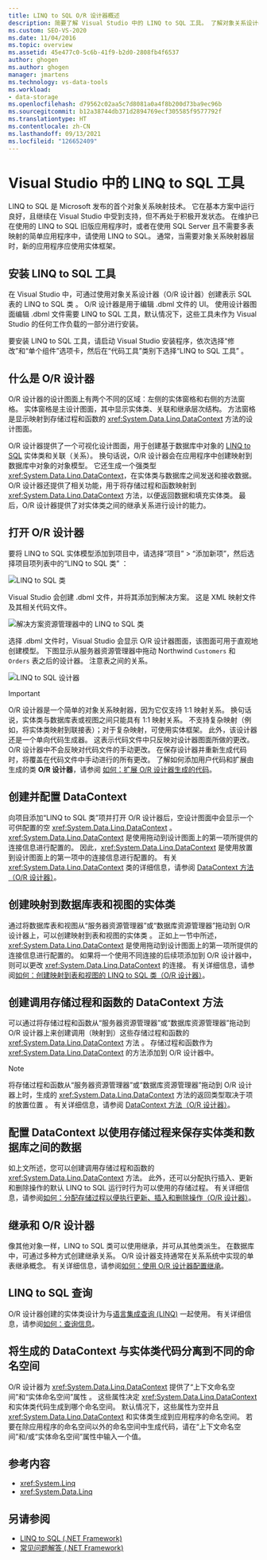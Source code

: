 ```yaml
---
title: LINQ to SQL O/R 设计器概述
description: 简要了解 Visual Studio 中的 LINQ to SQL 工具。 了解对象关系设计器（O/R 设计器）。
ms.custom: SEO-VS-2020
ms.date: 11/04/2016
ms.topic: overview
ms.assetid: 45e477c0-5c6b-41f9-b2d0-2808fb4f6537
author: ghogen
ms.author: ghogen
manager: jmartens
ms.technology: vs-data-tools
ms.workload:
- data-storage
ms.openlocfilehash: d79562c02aa5c7d8081a0a4f8b200d73ba9ec96b
ms.sourcegitcommit: b12a38744db371d2894769ecf305585f9577792f
ms.translationtype: HT
ms.contentlocale: zh-CN
ms.lasthandoff: 09/13/2021
ms.locfileid: "126652409"
---
```

# <a name="linq-to-sql-tools-in-visual-studio"></a>Visual Studio 中的 LINQ to SQL 工具

LINQ to SQL 是 Microsoft 发布的首个对象关系映射技术。 它在基本方案中运行良好，且继续在 Visual Studio 中受到支持，但不再处于积极开发状态。 在维护已在使用的 LINQ to SQL 旧版应用程序时，或者在使用 SQL Server 且不需要多表映射的简单应用程序中，请使用 LINQ to SQL。 通常，当需要对象关系映射器层时，新的应用程序应使用实体框架。

## <a name="install-the-linq-to-sql-tools"></a>安装 LINQ to SQL 工具

在 Visual Studio 中，可通过使用对象关系设计器（O/R 设计器）创建表示 SQL 表的 LINQ to SQL 类 。 O/R 设计器是用于编辑 .dbml 文件的 UI。 使用设计器图面编辑 .dbml 文件需要 LINQ to SQL 工具，默认情况下，这些工具未作为 Visual Studio 的任何工作负载的一部分进行安装。

要安装 LINQ to SQL 工具，请启动 Visual Studio 安装程序，依次选择“修改”和“单个组件”选项卡，然后在“代码工具”类别下选择“LINQ to SQL 工具”   。

## <a name="what-is-the-or-designer"></a>什么是 O/R 设计器

O/R 设计器的设计图面上有两个不同的区域：左侧的实体窗格和右侧的方法窗格。 实体窗格是主设计图面，其中显示实体类、关联和继承层次结构。 方法窗格是显示映射到存储过程和函数的 <xref:System.Data.Linq.DataContext> 方法的设计图面。

O/R 设计器提供了一个可视化设计图面，用于创建基于数据库中对象的 [LINQ to SQL](/dotnet/framework/data/adonet/sql/linq/index) 实体类和关联（关系）。 换句话说，O/R 设计器会在应用程序中创建映射到数据库中对象的对象模型。 它还生成一个强类型 <xref:System.Data.Linq.DataContext>，在实体类与数据库之间发送和接收数据。 O/R 设计器还提供了相关功能，用于将存储过程和函数映射到 <xref:System.Data.Linq.DataContext> 方法，以便返回数据和填充实体类。 最后，O/R 设计器提供了对实体类之间的继承关系进行设计的能力。

## <a name="open-the-or-designer"></a>打开 O/R 设计器

要将 LINQ to SQL 实体模型添加到项目中，请选择“项目” > “添加新项”，然后选择项目项列表中的“LINQ to SQL 类”  ：

![LINQ to SQL 类](../data-tools/media/raddata-linq-to-sql-classes.png)

Visual Studio 会创建 .dbml 文件，并将其添加到解决方案。 这是 XML 映射文件及其相关代码文件。

![解决方案资源管理器中的 LINQ to SQL 类](../data-tools/media/raddata-linq-to-sql-classes-in-solution-explorer.png)

选择 .dbml 文件时，Visual Studio 会显示 O/R 设计器图面，该图面可用于直观地创建模型。 下图显示从服务器资源管理器中拖动 Northwind `Customers` 和 `Orders` 表之后的设计器。 注意表之间的关系。

![LINQ to SQL 设计器](../data-tools/media/raddata-linq-to-sql-designer.png)

> [!IMPORTANT]
> O/R 设计器是一个简单的对象关系映射器，因为它仅支持 1:1 映射关系。 换句话说，实体类与数据库表或视图之间只能具有 1:1 映射关系。 不支持复杂映射（例如，将实体类映射到联接表）；对于复杂映射，可使用实体框架。 此外，该设计器还是一个单向代码生成器。 这表示代码文件中只反映对设计器图面所做的更改。 O/R 设计器中不会反映对代码文件的手动更改。 在保存设计器并重新生成代码时，将覆盖在代码文件中手动进行的所有更改。 了解如何添加用户代码和扩展由生成的类 **O/R 设计器**，请参阅 [如何：扩展 O/R 设计器生成的代码](../data-tools/how-to-extend-code-generated-by-the-o-r-designer.md)。

## <a name="create-and-configure-the-datacontext"></a>创建并配置 DataContext

向项目添加“LINQ to SQL 类”项并打开 O/R 设计器后，空设计图面中会显示一个可供配置的空 <xref:System.Data.Linq.DataContext> 。 <xref:System.Data.Linq.DataContext> 是使用拖动到设计图面上的第一项所提供的连接信息进行配置的。 因此，<xref:System.Data.Linq.DataContext> 是使用放置到设计图面上的第一项中的连接信息进行配置的。 有关 <xref:System.Data.Linq.DataContext> 类的详细信息，请参阅 [DataContext 方法（O/R 设计器）](../data-tools/datacontext-methods-o-r-designer.md)。

## <a name="create-entity-classes-that-map-to-database-tables-and-views"></a>创建映射到数据库表和视图的实体类

通过将数据库表和视图从“服务器资源管理器”或“数据库资源管理器”拖动到 O/R 设计器上，可以创建映射到表和视图的实体类  。 正如上一节中所述，<xref:System.Data.Linq.DataContext> 是使用拖动到设计图面上的第一项所提供的连接信息进行配置的。 如果将一个使用不同连接的后续项添加到 O/R 设计器中，则可以更改 <xref:System.Data.Linq.DataContext> 的连接。 有关详细信息，请参阅[如何：创建映射到表和视图的 LINQ to SQL 类（O/R 设计器）](../data-tools/how-to-create-linq-to-sql-classes-mapped-to-tables-and-views-o-r-designer.md)。

## <a name="create-datacontext-methods-that-call-stored-procedures-and-functions"></a>创建调用存储过程和函数的 DataContext 方法

可以通过将存储过程和函数从“服务器资源管理器”或“数据库资源管理器”拖动到 O/R 设计器上来创建调用（映射到）这些存储过程和函数的 <xref:System.Data.Linq.DataContext> 方法  。 存储过程和函数作为 <xref:System.Data.Linq.DataContext> 的方法添加到 O/R 设计器中。

> [!NOTE]
> 将存储过程和函数从“服务器资源管理器”或“数据库资源管理器”拖动到 O/R 设计器上时，生成的 <xref:System.Data.Linq.DataContext> 方法的返回类型取决于项的放置位置  。 有关详细信息，请参阅 [DataContext 方法（O/R 设计器）](../data-tools/datacontext-methods-o-r-designer.md)。

## <a name="configure-a-datacontext-to-use-stored-procedures-to-save-data-between-entity-classes-and-a-database"></a>配置 DataContext 以使用存储过程来保存实体类和数据库之间的数据

如上文所述，您可以创建调用存储过程和函数的 <xref:System.Data.Linq.DataContext> 方法。 此外，还可以分配执行插入、更新和删除操作的默认 LINQ to SQL 运行时行为可以使用的存储过程。 有关详细信息，请参阅[如何：分配存储过程以便执行更新、插入和删除操作（O/R 设计器）](../data-tools/how-to-assign-stored-procedures-to-perform-updates-inserts-and-deletes-o-r-designer.md)。

## <a name="inheritance-and-the-or-designer"></a>继承和 O/R 设计器

像其他对象一样，LINQ to SQL 类可以使用继承，并可从其他类派生。 在数据库中，可通过多种方式创建继承关系。 O/R 设计器支持通常在关系系统中实现的单表继承概念。 有关详细信息，请参阅[如何：使用 O/R 设计器配置继承](../data-tools/how-to-configure-inheritance-by-using-the-o-r-designer.md)。

## <a name="linq-to-sql-queries"></a>LINQ to SQL 查询

O/R 设计器创建的实体类设计为与[语言集成查询 (LINQ)](/dotnet/csharp/linq/) 一起使用。 有关详细信息，请参阅[如何：查询信息](/dotnet/framework/data/adonet/sql/linq/how-to-query-for-information)。

## <a name="separate-the-generated-datacontext-and-entity-class-code-into-different-namespaces"></a>将生成的 DataContext 与实体类代码分离到不同的命名空间

O/R 设计器为 <xref:System.Data.Linq.DataContext> 提供了“上下文命名空间”和“实体命名空间”属性  。 这些属性决定 <xref:System.Data.Linq.DataContext> 和实体类代码生成到哪个命名空间。 默认情况下，这些属性为空并且 <xref:System.Data.Linq.DataContext> 和实体类生成到应用程序的命名空间。 若要在除应用程序的命名空间以外的命名空间中生成代码，请在“上下文命名空间”和/或“实体命名空间”属性中输入一个值。

## <a name="reference-content"></a>参考内容

- <xref:System.Linq>
- <xref:System.Data.Linq>

## <a name="see-also"></a>另请参阅

- [LINQ to SQL (.NET Framework)](/dotnet/framework/data/adonet/sql/linq/index)
- [常见问题解答 (.NET Framework)](/dotnet/framework/data/adonet/sql/linq/frequently-asked-questions)
